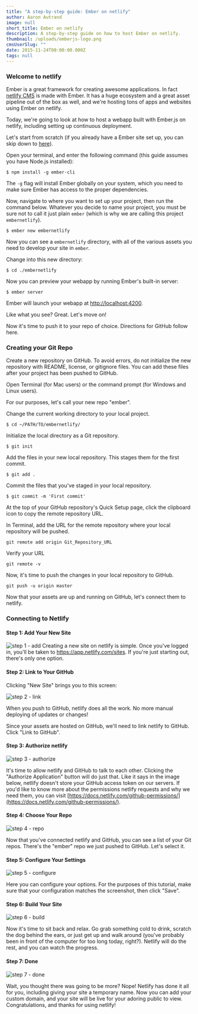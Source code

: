 ```yaml
---
title: "A step-by-step guide: Ember on netlify"
author: Aaron Autrand
image: null
short_title: Ember on netlify
description: A step-by-step guide on how to host Ember on netlify.
thumbnail: /uploads/emberjs-logo.png
cmsUserSlug: ""
date: 2015-11-24T00:00:00.000Z
tags: null
---
```


### **Welcome to netlify**

Ember is a great framework for creating awesome applications. In fact [netlify CMS](https://github.com/netlify/netlify-cms) is made with Ember. It has a huge ecosystem and a great asset pipeline out of the box as well, and we're hosting tons of apps and websites using Ember on netlify.

Today, we're going to look at how to host a webapp built with Ember.js on netlify, including setting up continuous deployment.

<!-- excerpt -->

Let's start from scratch (if you already have a Ember site set up, you can skip down to [here](#netlifystart)).

Open your terminal, and enter the following command (this guide assumes you have Node.js installed):

```
$ npm install -g ember-cli
```

The `-g` flag will install Ember globally on your system, which you need to make sure Ember has access to the proper dependencies.

Now, navigate to where you want to set up your project, then run the command below. Whatever you decide to name your project, you must be sure not to call it just plain `ember` (which is why we are calling this project `embernetlify`).

```
$ ember new embernetlify
```
Now you can see a `embernetlify` directory, with all of the various assets you need to develop your site in `ember`.

Change into this new directory:
```
$ cd ./embernetlify
```
Now you can preview your webapp by running Ember's built-in server:
```
$ ember server
```
Ember will launch your webapp at [http://localhost:4200](http://localhost:4200).

Like what you see? Great. Let's move on!

Now it's time to push it to your repo of choice. Directions for GitHub follow here.

### **Creating your Git Repo**

Create a new repository on GitHub. To avoid errors, do not initialize the new repository with README, license, or gitignore files. You can add these files after your project has been pushed to GitHub.

Open Terminal (for Mac users) or the command prompt (for Windows and Linux users).

For our purposes, let's call your new repo "ember".

Change the current working directory to your local project.

```
$ cd ~/PATH/TO/embernetlify/
```

Initialize the local directory as a Git repository.
```
$ git init
```
Add the files in your new local repository. This stages them for the first commit.
```
$ git add .
```
Commit the files that you've staged in your local repository.
```
$ git commit -m 'First commit'
```

At the top of your GitHub repository's Quick Setup page, click the clipboard icon to copy the remote repository URL.

In Terminal, add the URL for the remote repository where your local repository will be pushed.
```
git remote add origin Git_Repository_URL
```
Verify your URL
```
git remote -v
```
Now, it's time to push the changes in your local repository to GitHub.
```
git push -u origin master
```

Now that your assets are up and running on GitHub, let's connect them to netlify.

<a id="netlifystart"></a>

### **Connecting to Netlify**

#### Step 1: Add Your New Site

![step 1 - add](https://cloud.githubusercontent.com/assets/6520639/9803638/717820a6-57d9-11e5-838f-d2a732eb0a41.png)
Creating a new site on netlify is simple. Once you've logged in, you'll be taken to https://app.netlify.com/sites. If you're just starting out, there's only one option.

#### Step 2: Link to Your GitHub
Clicking "New Site" brings you to this screen:

![step 2 - link](https://cloud.githubusercontent.com/assets/6520639/9803637/7176ac8a-57d9-11e5-9b09-f43dc772a4f9.png)

When you push to GitHub, netlify does all the work. No more manual deploying of updates or changes!

Since your assets are hosted on GitHub, we'll need to link netlify to GitHub. Click "Link to GitHub".

#### Step 3: Authorize netlify
![step 3 - authorize](https://cloud.githubusercontent.com/assets/6520639/9803635/71760370-57d9-11e5-8bdb-850aa176a22c.png)

It's time to allow netlify and GitHub to talk to each other. Clicking the "Authorize Application" button will do just that. Like it says in the image below, netlify doesn't store your GitHub access token on our servers. If you'd like to know more about the permissions netlify requests and why we need them, you can visit [https://docs.netlify.com/github-permissions/](https://docs.netlify.com/github-permissions/).

#### Step 4: Choose Your Repo
![step 4 - repo](https://raw.githubusercontent.com/munkymack/netlify-assets/master/Step4Ember.png)

Now that you've connected netlify and GitHub, you can see a list of your Git repos. There's the "ember" repo we just pushed to GitHub. Let's select it.

#### Step 5: Configure Your Settings
![step 5 - configure](https://raw.githubusercontent.com/munkymack/netlify-assets/master/Step5Ember.png)

Here you can configure your options. For the purposes of this tutorial, make sure that your configuration matches the screenshot, then click "Save".

#### Step 6: Build Your Site

![step 6 - build](https://cloud.githubusercontent.com/assets/6520639/9803640/717b9c40-57d9-11e5-9ca4-92f90f8ed005.png)

Now it's time to sit back and relax. Go grab something cold to drink, scratch the dog behind the ears, or just get up and walk around (you've probably been in front of the computer for too long today, right?). Netlify will do the rest, and you can watch the progress.

#### Step 7: Done

![step 7 - done](https://raw.githubusercontent.com/munkymack/netlify-assets/master/Step7Ember.png)

Wait, you thought there was going to be more? Nope! Netlify has done it all for you, including giving your site a temporary name. Now you can add your custom domain, and your site will be live for your adoring public to view. Congratulations, and thanks for using netlify!
